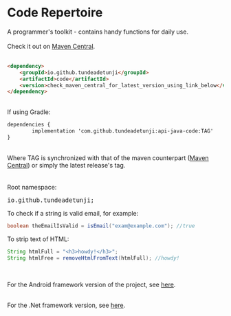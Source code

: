 # Code Repertoire
A programmer's toolkit - contains handy functions for daily use.
<br />
<br />
Check it out on <a href="https://central.sonatype.com/artifact/io.github.tundeadetunji/code/2.2.3" target="_blank">Maven Central</a>.
<br />
<br />
```html
<dependency>
    <groupId>io.github.tundeadetunji</groupId>
    <artifactId>code</artifactId>
    <version>check_maven_central_for_latest_version_using_link_below</version>
</dependency>
```
<br />
If using Gradle:
<br />

```html
dependencies {
        implementation 'com.github.tundeadetunji:api-java-code:TAG'
}
```
<br />
Where TAG is synchronized with that of the maven counterpart (<a href="https://central.sonatype.com/artifact/io.github.tundeadetunji/code/2.2.2" target="_blank">Maven Central</a>) or simply the latest release's tag.
<br />
<br />
<br />
Root namespace:
<pre>
io.github.tundeadetunji;
</pre>

To check if a string is valid email, for example:
```java
boolean theEmailIsValid = isEmail("exam@example.com"); //true
```

To strip text of HTML:
```java
String htmlFull = "<h3>howdy!</h3>";
String htmlFree = removeHtmlFromText(htmlFull); //howdy!
```
<br />

For the Android framework version of the project, see <a href="https://github.com/tundeadetunji/api-android-general_module" target="_blank">here</a>.
<br />
<br />

For the .Net framework version, see <a href="https://github.com/tundeadetunji/api-dot_net-all_modules" target="_blank">here</a>.
<br />
<br />

